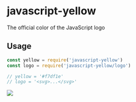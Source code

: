 # javascript-yellow

The official color of the JavaScript logo

## Usage

```js
const yellow = require('javascript-yellow')
const logo = require('javascript-yellow/logo')

// yellow = '#f7df1e'
// logo = '<svg>...</svg>'
```

<img src="https://cdn.jsdelivr.net/gh/zeke/javascript-yellow/logo.svg">
